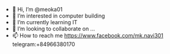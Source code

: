 - 👋 Hi, I’m @meoka01
- 👀 I’m interested in computer building
- 🌱 I’m currently learning IT
- 💞️ I’m looking to collaborate on ...
- 📫 How to reach me https://www.facebook.com/mk.navi301
                      telegram:+84966380170
<!---
meoka01/meoka01 is a ✨ special ✨ repository because its `README.md` (this file) appears on your GitHub profile.
You can click the Preview link to take a look at your changes.
--->
